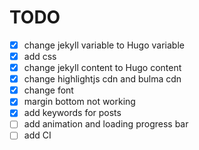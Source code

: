 # TODO
- [x] change jekyll variable to Hugo variable
- [x] add css
- [x] change jekyll content to Hugo content
- [x] change highlightjs cdn and bulma cdn
- [x] change font
- [x] margin bottom not working
- [x] add keywords for posts
- [ ] add animation and loading progress bar
- [ ] add CI